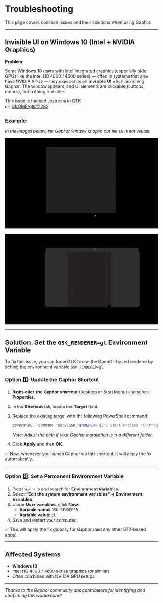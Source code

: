 # Troubleshooting

This page covers common issues and their solutions when using Gaphor.

---

## Invisible UI on Windows 10 (Intel + NVIDIA Graphics)

**Problem:**

Some Windows 10 users with Intel integrated graphics (especially older GPUs like the Intel HD 4000 / 4600 series) — often in systems that also have NVIDIA GPUs — may experience an **invisible UI** when launching Gaphor. The window appears, and UI elements are clickable (buttons, menus), but nothing is visible.

This issue is tracked upstream in GTK:  
👉 [GNOME/gtk#7283](https://gitlab.gnome.org/GNOME/gtk/-/issues/7283)

### Example:

*In the images below, the Gaphor window is open but the UI is not visible.*

![Invisible UI Example 1](./images/invisible-ui-example1.png)

![Invisible UI Example 2](./images/invisible-ui-example2.png)

---

## Solution: Set the `GSK_RENDERER=gl` Environment Variable

To fix this issue, you can force GTK to use the OpenGL-based renderer by setting the environment variable `GSK_RENDERER=gl`.

### Option 1️⃣: Update the Gaphor Shortcut

1. **Right-click the Gaphor shortcut** (Desktop or Start Menu) and select **Properties**.
2. In the **Shortcut** tab, locate the **Target** field.
3. Replace the existing target with the following PowerShell command:

   ```powershell
   powershell -Command "$env:GSK_RENDERER='gl'; Start-Process 'C:\Program Files\Gaphor\gaphor.exe'"
   ```

   *Note: Adjust the path if your Gaphor installation is in a different folder.*

4. Click **Apply** and then **OK**.

✅ Now, whenever you launch Gaphor via this shortcut, it will apply the fix automatically.

---

### Option 2️⃣: Set a Permanent Environment Variable

1. Press `Win + S` and search for **Environment Variables**.
2. Select **“Edit the system environment variables” → Environment Variables**.
3. Under **User variables**, click **New**:
   - **Variable name:** `GSK_RENDERER`
   - **Variable value:** `gl`
4. Save and restart your computer.

✅ This will apply the fix globally for Gaphor (and any other GTK-based apps).

---

## Affected Systems

- **Windows 10**
- Intel HD 4000 / 4600 series graphics (or similar)
- Often combined with NVIDIA GPU setups

---

*Thanks to the Gaphor community and contributors for identifying and confirming this workaround!*